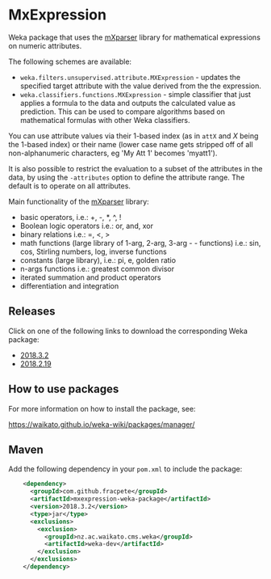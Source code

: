 MxExpression
==============

Weka package that uses the [mXparser](https://sourceforge.net/projects/mxparser/) 
library for mathematical expressions on numeric attributes.

The following schemes are available:

* `weka.filters.unsupervised.attribute.MXExpression` - updates the specified
  target attribute with the value derived from the the expression.
* `weka.classifiers.functions.MXExpression` - simple classifier that just
  applies a formula to the data and outputs the calculated value as prediction.
  This can be used to compare algorithms based on mathematical formulas with
  other Weka classifiers.
  
You can use attribute values via their 1-based index (as in `attX` and *X* being the
1-based index) or their name (lower case name gets stripped off of all non-alphanumeric 
characters, eg 'My Att 1' becomes 'myatt1'). 

It is also possible to restrict the evaluation to a subset of the attributes in
the data, by using the `-attributes` option to define the attribute range. The
default is to operate on all attributes. 
  
Main functionality of the [mXparser](https://sourceforge.net/projects/mxparser/) library:
* basic operators, i.e.: +, -, *, ^, !
* Boolean logic operators i.e.: or, and, xor
* binary relations i.e.: =, <, >
* math functions (large library of 1-arg, 2-arg, 3-arg - - functions) i.e.: sin, cos, Stirling numbers, log, inverse functions
* constants (large library), i.e.: pi, e, golden ratio
* n-args functions i.e.: greatest common divisor
* iterated summation and product operators
* differentiation and integration


Releases
--------

Click on one of the following links to download the corresponding Weka package:

* [2018.3.2](https://github.com/fracpete/mxexpression-weka-package/releases/download/v2018.3.2/mxexpression-2018.3.2.zip)
* [2018.2.19](https://github.com/fracpete/mxexpression-weka-package/releases/download/v2018.2.19/mxexpression-2018.2.19.zip)


How to use packages
-------------------

For more information on how to install the package, see:

https://waikato.github.io/weka-wiki/packages/manager/


Maven
-----

Add the following dependency in your `pom.xml` to include the package:

```xml
    <dependency>
      <groupId>com.github.fracpete</groupId>
      <artifactId>mxexpression-weka-package</artifactId>
      <version>2018.3.2</version>
      <type>jar</type>
      <exclusions>
        <exclusion>
          <groupId>nz.ac.waikato.cms.weka</groupId>
          <artifactId>weka-dev</artifactId>
        </exclusion>
      </exclusions>
    </dependency>
```
